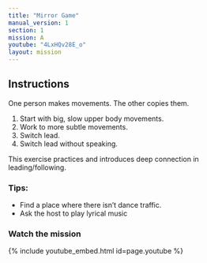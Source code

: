 ```yaml
---
title: "Mirror Game"
manual_version: 1
section: 1
mission: A
youtube: "4LxHQv28E_o"
layout: mission
---
```


## Instructions

One person makes movements. The other copies them. 

1. Start with big, slow upper body movements. 
2. Work to more subtle movements. 
3. Switch lead. 
4. Switch lead without speaking. 

This exercise practices and introduces deep connection in leading/following. 

### Tips: 

* Find a place where there isn’t dance traffic. 
* Ask the host to play lyrical music

### Watch the mission

{% include youtube_embed.html id=page.youtube %}